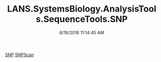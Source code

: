 ﻿---
title: LANS.SystemsBiology.AnalysisTools.SequenceTools.SNP
date: 6/19/2016 11:14:45 AM
---

[SNP](T-LANS.SystemsBiology.AnalysisTools.SequenceTools.SNP.SNP.html)
[SNPScan](T-LANS.SystemsBiology.AnalysisTools.SequenceTools.SNP.SNPScan.html)
